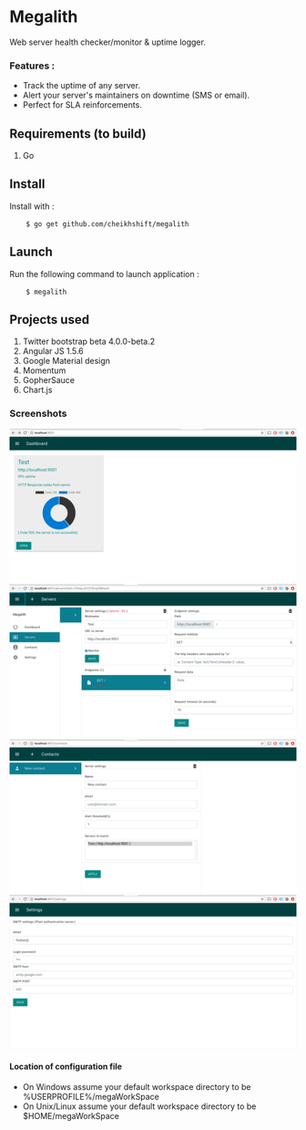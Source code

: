 # Megalith
Web server health checker/monitor & uptime logger.

### Features :
- Track the uptime of any server.
- Alert your server's maintainers on downtime (SMS or email).
- Perfect for SLA reinforcements.

## Requirements (to build)
1. Go


## Install
Install with :
		
		$ go get github.com/cheikhshift/megalith

## Launch
Run the following command to launch application :
		
		$ megalith


## Projects used 
1. Twitter bootstrap beta 4.0.0-beta.2
2. Angular JS 1.5.6
3. Google Material design
3. Momentum 
4. GopherSauce
5. Chart.js

### Screenshots
![enter image description here](screens/1.png)
![enter image description here](screens/2.png)
![enter image description here](screens/3.png)
![enter image description here](screens/4.png)

#### Location of configuration file
- On Windows assume your default workspace directory to be %USERPROFILE%/megaWorkSpace
- On Unix/Linux assume your default workspace directory to be $HOME/megaWorkSpace

